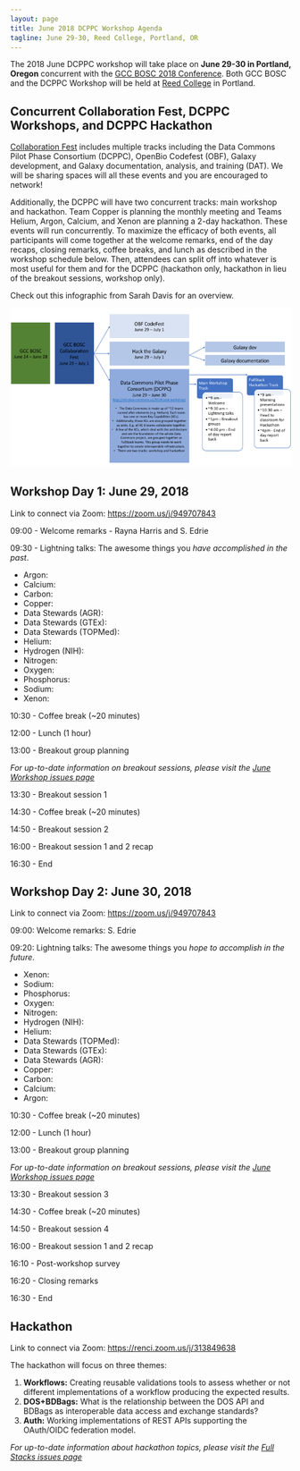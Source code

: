 ```yaml
---
layout: page
title: June 2018 DCPPC Workshop Agenda
tagline: June 29-30, Reed College, Portland, OR
---
```


The 2018 June DCPPC workshop will take place 
on **June 29-30 in Portland, Oregon** 
concurrent with the [GCC BOSC 2018 Conference](https://gccbosc2018.sched.com/). 
Both GCC BOSC and the DCPPC Workshop will be held at 
[Reed College](http://www.reed.edu/)
in Portland.

## Concurrent Collaboration Fest, DCPPC Workshops, and DCPPC Hackathon

[Collaboration Fest](https://galaxyproject.org/events/gccbosc2018/collaboration/) includes multiple tracks including the Data Commons Pilot Phase Consortium (DCPPC), OpenBio Codefest (OBF), Galaxy development, and Galaxy documentation, analysis, and training (DAT). We will be sharing spaces will all these events and you are encouraged to network!

Additionally, the DCPPC will have two concurrent tracks: main workshop and hackathon. Team Copper is planning the monthly meeting and Teams Helium, Argon, Calcium, and Xenon are planning a 2-day hackathon. These events will run concurrently. To maximize the efficacy of both events, all participants will come together at the welcome remarks, end of the day recaps, closing remarks, coffee breaks, and lunch as described in the workshop schedule below. Then, attendees can split off into whatever is most useful for them and for the DCPPC (hackathon only, hackathon in lieu of the breakout sessions, workshop only). 

Check out this infographic from Sarah Davis for an overview. 

![](./CoFest-image.png)

## Workshop Day 1: June 29, 2018

Link to connect via Zoom: https://zoom.us/j/949707843

09:00 - Welcome remarks - Rayna Harris and S. Edrie 
 
09:30 - Lightning talks: The awesome things you _have accomplished in the past_.

- Argon:
- Calcium: 
- Carbon: 
- Copper: 
- Data Stewards (AGR):
- Data Stewards (GTEx): 
- Data Stewards (TOPMed):
- Helium: 
- Hydrogen (NIH): 
- Nitrogen: 
- Oxygen: 
- Phosphorus: 
- Sodium: 
- Xenon: 
  
10:30 - Coffee break (~20 minutes)
 
12:00 -  Lunch (1 hour)         

13:00 -  Breakout group planning

_For up-to-date information on breakout sessions, please visit the [June Workshop issues page](https://github.com/dcppc/2018-june-workshop/issues)_

13:30 -  Breakout session 1

14:30 - Coffee break (~20 minutes)

14:50 -  Breakout session 2

16:00 - Breakout session 1 and 2 recap 

16:30 - End


## Workshop Day 2: June 30, 2018

Link to connect via Zoom: https://zoom.us/j/949707843

 09:00: Welcome remarks:  S. Edrie 
 
 09:20: Lightning talks: The awesome things you _hope to accomplish in the future_.

- Xenon:
- Sodium: 
- Phosphorus: 
- Oxygen: 
- Nitrogen: 
- Hydrogen (NIH): 
- Helium: 
- Data Stewards (TOPMed):
- Data Stewards (GTEx): 
- Data Stewards (AGR):
- Copper:
- Carbon:
- Calcium: 
- Argon:

10:30 - Coffee break (~20 minutes)
 
12:00 -  Lunch (1 hour)         

13:00 -  Breakout group planning

_For up-to-date information on breakout sessions, please visit the [June Workshop issues page](https://github.com/dcppc/2018-june-workshop/issues)_

13:30 -  Breakout session 3

14:30 - Coffee break (~20 minutes)

14:50 -  Breakout session 4

16:00 - Breakout session 1 and 2 recap 

16:10 - Post-workshop survey
 
16:20 - Closing remarks

16:30 - End
 

## Hackathon 

Link to connect  via Zoom: https://renci.zoom.us/j/313849638

The hackathon will focus on three themes:

1. **Workflows:** Creating reusable validations tools to assess whether or not different implementations of a workflow producing the expected results.
2. **DOS+BDBags:** What is the relationship between the DOS API and BDBags as interoperable data access and exchange standards?
3. **Auth:** Working implementations of REST APIs supporting the OAuth/OIDC federation model.
 
_For up-to-date information about hackathon topics, please visit the [Full Stacks issues page](https://github.com/dcppc/full-stacks/issues)_ 

